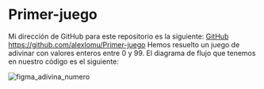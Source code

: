 # Primer-juego

Mi dirección de GitHub para este repositorio es la siguiente: [GitHub](https://github.com/alexlomu/Primer-juego)
https://github.com/alexlomu/Primer-juego
Hemos resuelto un juego de adivinar con valores enteros entre 0 y 99.
El diagrama de flujo que tenemos en nuestro código es el siguiente:

![figma_adivina_numero](https://user-images.githubusercontent.com/91721507/140508358-2491f13c-8cf0-4e90-9afa-6d64cc06acf8.jpg)
